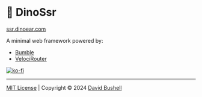 # 🦕 DinoSsr

[ssr.dinoear.com](https://ssr.dinoear.com)

A minimal web framework powered by:

* [Bumble](https://github.com/dbushell/bumble)
* [VelociRouter](https://github.com/dbushell/velocirouter)

[![ko-fi](https://ko-fi.com/img/githubbutton_sm.svg)](https://dbushell.com/tip/)

* * *

[MIT License](/LICENSE) | Copyright © 2024 [David Bushell](https://dbushell.com)
